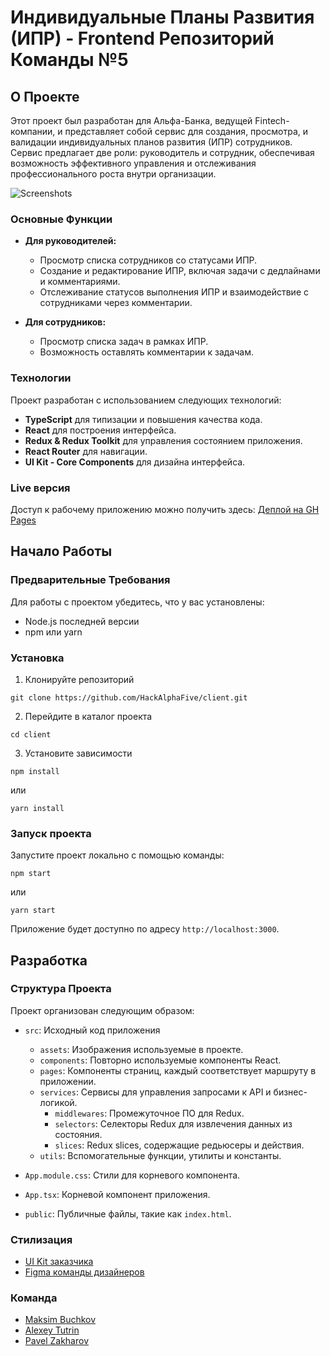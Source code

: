 # Индивидуальные Планы Развития (ИПР) - Frontend Репозиторий Команды №5

## О Проекте
Этот проект был разработан для Альфа-Банка, ведущей Fintech-компании, и представляет собой сервис для создания, просмотра, и валидации индивидуальных планов развития (ИПР) сотрудников. Сервис предлагает две роли: руководитель и сотрудник, обеспечивая возможность эффективного управления и отслеживания профессионального роста внутри организации.

![Screenshots](https://github.com/HackAlphaFive/client/assets/105168167/54c7131c-bc27-4cd8-b08e-0f3517594085)

### Основные Функции
- **Для руководителей:**
  - Просмотр списка сотрудников со статусами ИПР.
  - Создание и редактирование ИПР, включая задачи с дедлайнами и комментариями.
  - Отслеживание статусов выполнения ИПР и взаимодействие с сотрудниками через комментарии.

- **Для сотрудников:**
  - Просмотр списка задач в рамках ИПР.
  - Возможность оставлять комментарии к задачам.

### Технологии
Проект разработан с использованием следующих технологий:
- **TypeScript** для типизации и повышения качества кода.
- **React** для построения интерфейса.
- **Redux & Redux Toolkit** для управления состоянием приложения.
- **React Router** для навигации.
- **UI Kit - Core Components** для дизайна интерфейса.

### Live версия
Доступ к рабочему приложению можно получить здесь: [Деплой на GH Pages](https://hackalphafive.github.io/client/)

## Начало Работы

### Предварительные Требования
Для работы с проектом убедитесь, что у вас установлены:
- Node.js последней версии
- npm или yarn

### Установка
1. Клонируйте репозиторий

```
git clone https://github.com/HackAlphaFive/client.git
```

2. Перейдите в каталог проекта

```
cd client
```

3. Установите зависимости

```
npm install
```

или

```
yarn install
```

### Запуск проекта
Запустите проект локально с помощью команды:
```
npm start
```
или
```
yarn start
```

Приложение будет доступно по адресу `http://localhost:3000`.

## Разработка

### Структура Проекта

Проект организован следующим образом:

- `src`: Исходный код приложения
  - `assets`: Изображения используемые в проекте.
  - `components`: Повторно используемые компоненты React.
  - `pages`: Компоненты страниц, каждый соответствует маршруту в приложении.
  - `services`: Сервисы для управления запросами к API и бизнес-логикой.
    - `middlewares`: Промежуточное ПО для Redux.
    - `selectors`: Селекторы Redux для извлечения данных из состояния.
    - `slices`: Redux slices, содержащие редьюсеры и действия.
  - `utils`: Вспомогательные функции, утилиты и константы.
- `App.module.css`: Стили для корневого компонента.
- `App.tsx`: Корневой компонент приложения.

- `public`: Публичные файлы, такие как `index.html`.


### Стилизация
* [UI Kit заказчика](https://core-ds.github.io/core-components/master/?path=/docs/instructions-installation--docs)
* [Figma команды дизайнеров](https://www.figma.com/file/IQp1iggI9ttZYN4Bp9FRbA/%D0%94%D0%B8%D0%B7%D0%B0%D0%B9%D0%BD-ALFA-%D0%98%D0%9F%D0%A0?type=design&node-id=326-12643&mode=design&t=7qgGkH5Ixp97kBR8-0)

### Команда

* [Maksim Buchkov](https://github.com/Kargobober)
* [Alexey Tutrin](https://github.com/TutrinAlexey)
* [Pavel Zakharov](https://github.com/FrontEnd-Guy)
